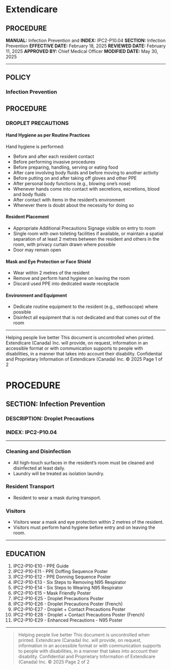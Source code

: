 # Extendicare

## PROCEDURE

**MANUAL:** Infection Prevention and
**INDEX:** IPC2-P10.04
**SECTION:** Infection Prevention
**EFFECTIVE DATE:** February 18, 2025
**REVIEWED DATE:** February 11, 2025
**APPROVED BY:** Chief Medical Officer
**MODIFIED DATE:** May 30, 2025

----

## POLICY

### Infection Prevention

## PROCEDURE

### DROPLET PRECAUTIONS

#### Hand Hygiene as per Routine Practices

Hand hygiene is performed:
- Before and after each resident contact
- Before performing invasive procedures
- Before preparing, handling, serving or eating food
- After care involving body fluids and before moving to another activity
- Before putting on and after taking off gloves and other PPE
- After personal body functions (e.g., blowing one’s nose)
- Whenever hands come into contact with secretions, excretions, blood and body fluids
- After contact with items in the resident’s environment
- Whenever there is doubt about the necessity for doing so

#### Resident Placement

- Appropriate Additional Precautions Signage visible on entry to room
- Single room with own toileting facilities if available, or maintain a spatial separation of at least 2 metres between the resident and others in the room, with privacy curtain drawn where possible
- Door may remain open

#### Mask and Eye Protection or Face Shield

- Wear within 2 metres of the resident
- Remove and perform hand hygiene on leaving the room
- Discard used PPE into dedicated waste receptacle

#### Environment and Equipment

- Dedicate routine equipment to the resident (e.g., stethoscope) where possible
- Disinfect all equipment that is not dedicated and that comes out of the room

----

Helping people live better
This document is uncontrolled when printed.
Extendicare (Canada) Inc. will provide, on request, information in an accessible format or with communication supports to people with disabilities, in a manner that takes into account their disability. Confidential and Proprietary Information of Extendicare (Canada) Inc. © 2025
Page 1 of 2

# PROCEDURE

## SECTION: Infection Prevention
### DESCRIPTION: Droplet Precautions
### INDEX: IPC2-P10.04

----

### Cleaning and Disinfection
- All high-touch surfaces in the resident’s room must be cleaned and disinfected at least daily.
- Laundry will be treated as isolation laundry.

### Resident Transport
- Resident to wear a mask during transport.

### Visitors
- Visitors wear a mask and eye protection within 2 metres of the resident.
- Visitors must perform hand hygiene before entry and on leaving the room.

----

## EDUCATION
1. IPC2-P10-E10 - PPE Guide
2. IPC2-P10-E11 - PPE Doffing Sequence Poster
3. IPC2-P10-E12 - PPE Donning Sequence Poster
4. IPC2-P10-E13 - Six Steps to Removing N95 Respirator
5. IPC2-P10-E14 - Six Steps to Wearing N95 Respirator
6. IPC2-P10-E15 – Mask Friendly Poster
7. IPC2-P10-E25 - Droplet Precautions Poster
8. IPC2-P10-E26 - Droplet Precautions Poster (French)
9. IPC2-P10-E27 - Droplet + Contact Precautions Poster
10. IPC2-P10-E28 - Droplet + Contact Precautions Poster (French)
11. IPC2-P10-E29 - Enhanced Precautions - N95 Poster

----

> Helping people live better
> This document is uncontrolled when printed.
> Extendicare (Canada) Inc. will provide, on request, information in an accessible format or with communication supports to people with disabilities, in a manner that takes into account their disability. Confidential and Proprietary Information of Extendicare (Canada) Inc. © 2025
> Page 2 of 2